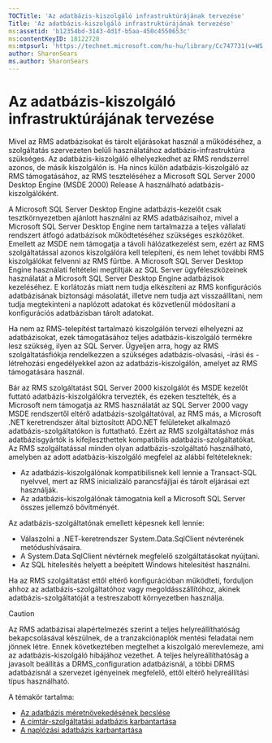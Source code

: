 ```yaml
---
TOCTitle: 'Az adatbázis-kiszolgáló infrastruktúrájának tervezése'
Title: 'Az adatbázis-kiszolgáló infrastruktúrájának tervezése'
ms:assetid: 'b12354bd-3143-4d1f-b5aa-450c4550653c'
ms:contentKeyID: 18122728
ms:mtpsurl: 'https://technet.microsoft.com/hu-hu/library/Cc747731(v=WS.10)'
author: SharonSears
ms.author: SharonSears
---
```


Az adatbázis-kiszolgáló infrastruktúrájának tervezése
=====================================================

Mivel az RMS adatbázisokat és tárolt eljárásokat használ a működéséhez, a szolgáltatás szervezeten belüli használatához adatbázis-infrastruktúra szükséges. Az adatbázis-kiszolgáló elhelyezkedhet az RMS rendszerrel azonos, de másik kiszolgálón is. Ha nincs külön adatbázis-kiszolgáló az RMS támogatásához, az RMS teszteléséhez a Microsoft SQL Server 2000 Desktop Engine (MSDE 2000) Release A használható adatbázis-kiszolgálóként.

A Microsoft SQL Server Desktop Engine adatbázis-kezelőt csak tesztkörnyezetben ajánlott használni az RMS adatbázisaihoz, mivel a Microsoft SQL Server Desktop Engine nem tartalmazza a teljes vállalati rendszert átfogó adatbázisok működtetéséhez szükséges eszközöket. Emellett az MSDE nem támogatja a távoli hálózatkezelést sem, ezért az RMS szolgáltatással azonos kiszolgálóra kell telepíteni, és nem lehet további RMS kiszolgálókat felvenni az RMS fürtbe. A Microsoft SQL Server Desktop Engine használati feltételei megtiltják az SQL Server ügyféleszközeinek használatát a Microsoft SQL Server Desktop Engine adatbázisok kezeléséhez. E korlátozás miatt nem tudja elkészíteni az RMS konfigurációs adatbázisának biztonsági másolatát, illetve nem tudja azt visszaállítani, nem tudja megtekinteni a naplózott adatokat és közvetlenül módosítani a konfigurációs adatbázisban tárolt adatokat.

Ha nem az RMS-telepítést tartalmazó kiszolgálón tervezi elhelyezni az adatbázisokat, ezek támogatásához teljes adatbázis-kiszolgáló termékre lesz szükség, ilyen az SQL Server. Ügyeljen arra, hogy az RMS szolgáltatásfiókja rendelkezzen a szükséges adatbázis-olvasási, -írási és -létrehozási engedélyekkel azon az adatbázis-kiszolgálón, amelyet az RMS támogatására használ.

Bár az RMS szolgáltatást SQL Server 2000 kiszolgálót és MSDE kezelőt futtató adatbázis-kiszolgálókra tervezték, és ezeken tesztelték, és a Microsoft nem támogatja az RMS használatát az SQL Server 2000 vagy MSDE rendszertől eltérő adatbázis-szolgáltatóval, az RMS más, a Microsoft .NET keretrendszer által biztosított ADO.NET felületeket alkalmazó adatbázis-szolgáltatókon is futtatható. Ezért az RMS szolgáltatáshoz más adatbázisgyártók is kifejleszthettek kompatibilis adatbázis-szolgáltatókat. Az RMS szolgáltatással minden olyan adatbázis-szolgáltató használható, amelyben az adott adatbázis-kiszolgáló megfelel az alábbi feltételeknek:

-   Az adatbázis-kiszolgálónak kompatibilisnek kell lennie a Transact-SQL nyelvvel, mert az RMS inicializáló parancsfájljai és tárolt eljárásai ezt használják.
-   Az adatbázis-kiszolgálónak támogatnia kell a Microsoft SQL Server összes jellemző bővítményét.

Az adatbázis-szolgáltatónak emellett képesnek kell lennie:

-   Válaszolni a .NET-keretrendszer System.Data.SqlClient névterének metódushívásaira.
-   A System.Data.SqlClient névtérnek megfelelő szolgáltatásokat nyújtani.
-   Az SQL hitelesítés helyett a beépített Windows hitelesítést használni.

Ha az RMS szolgáltatást ettől eltérő konfigurációban működteti, forduljon ahhoz az adatbázis-szolgáltatóhoz vagy megoldásszállítóhoz, akinek adatbázis-szolgáltatóját a testreszabott környezetben használja.

> [!CAUTION]  
> Az RMS adatbázisai alapértelmezés szerint a teljes helyreállíthatóság bekapcsolásával készülnek, de a tranzakciónaplók mentési feladatai nem jönnek létre. Ennek következtében megtelhet a kiszolgáló merevlemeze, ami az adatbázis-kiszolgáló hibájához vezethet. A teljes helyreállíthatóság a javasolt beállítás a DRMS\_configuration adatbázisnál, a többi DRMS adatbázisnál a szervezet igényeinek megfelelő, ettől eltérő helyreállítási típus használható. 

A témakör tartalma:

-   [Az adatbázis méretnövekedésének becslése](https://technet.microsoft.com/87652cc2-b886-4797-8d40-356669768089)
-   [A címtár-szolgáltatási adatbázis karbantartása](https://technet.microsoft.com/911a62f2-c1d6-4091-99b0-b53211be27a7)
-   [A naplózási adatbázis karbantartása](https://technet.microsoft.com/de55058b-0d1a-4997-8a45-e14678ddd13f)
